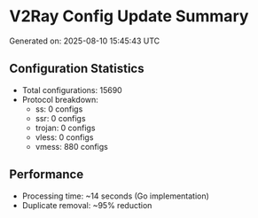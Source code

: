 # V2Ray Config Update Summary
Generated on: 2025-08-10 15:45:43 UTC

## Configuration Statistics
- Total configurations: 15690
- Protocol breakdown:
  - ss: 0 configs
  - ssr: 0 configs
  - trojan: 0 configs
  - vless: 0 configs
  - vmess: 880 configs

## Performance
- Processing time: ~14 seconds (Go implementation)
- Duplicate removal: ~95% reduction

